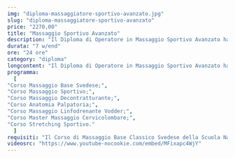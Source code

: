 ```yaml
---
img: "diploma-massaggiatore-sportivo-avanzato.jpg"
slug: "diploma-massaggiatore-sportivo-avanzato"
price: "2270,00"
title: "Massaggio Sportivo Avanzato"
description: "Il Diploma di Operatore in Massaggio Sportivo Avanzato ha le stesse tecniche del Diploma Sportivo Base, con l’aggiunta però di due corsi: le tecniche di stretching passivo ed il corso cervico-lombare. Questi ti permetteranno di acquisire le giuste competenze per completare un percorso formativo di tipo sportivo e non solo."
durata: "7 w/end"
ore: "24 ore"
category: "diploma"
longcontent: "Il Diploma di Operatore in Massaggio Sportivo Avanzato ha le stesse tecniche del Diploma Sportivo Base, con l’aggiunta però di due corsi: le tecniche di stretching passivo ed il corso cervico-lombare. Questi ti permetteranno di acquisire le giuste competenze per completare un percorso formativo di tipo sportivo e non solo. L’aggiunta del corso di stretching ti darà la possibilità di apportare un lavoro completo sul cliente e ridare la corretta elasticità alla muscolatura contratta dall’esercizio atletico; le tecniche cervico-lombari ti permetteranno, invece, di conoscere tutta la parte distensiva cervicale e lombare dove spesso, sia gli atleti che persone comuni, accumulano tensioni sotto forma di cervicalgie e lombalgie. Questo diploma ti permetterà, quindi, di diventare un operatore completo sia per tutti gli sportivi che per tutte quelle persone che hanno sofferenze muscolari di varia natura. Questo diploma, inoltre, ti aprirà importanti sbocchi lavorativi in un mondo in costante crescita. Ti consentirà poi di ricevere anche la conversione (per i soci tesserati) del corrispondente diploma CSEN (l'Ente di promozione sportiva riconosciuto dal CONI). È un percorso aperto a tutti, che non richiede alcuna esperienza pregressa."
programma:
  [
"Corso Massaggio Base Svedese;",
"Corso Massaggio Sportivo;",
"Corso Massaggio Decontratturante;",
"Corso Anatomia Palpatoria;",
"Corso Massaggio Linfodrenante Vodder;",
"Corso Master Massaggio Cervicolombare;",
"Corso Stretching Sportivo."
  ]
requisiti: "Il Corso di Massaggio Base Classico Svedese della Scuola Nazionale di Massaggio Tao® è il corso per eccellenza più completo tra tutti. Esso è aperto e rivolto a chiunque, quindi non è necessario avere un'esperienza di base precedente. Il Massaggio Base Classico Svedese è particolarmente consigliato a chi non ha esperienza nelle tecniche di massaggio occidentali quali Sfioramenti, Frizioni, Impastamenti, Vibrazioni e Percussioni in tutte le loro varianti."
videosrc: "https://www.youtube-nocookie.com/embed/MFixapc4WjY"
---
```

